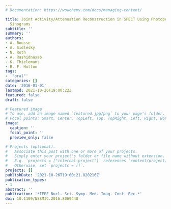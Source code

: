 ```yaml
---
# Documentation: https://wowchemy.com/docs/managing-content/

title: Joint Activity/Attenuation Reconstruction in SPECT Using Photopeak and Scatter
  Sinograms
subtitle: ''
summary: ''
authors:
- A. Bousse
- A. Sidlesky
- N. Roth
- A. Rashidnasab
- K. Thielemans
- B. F. Hutton
tags:
- '"oral"'
categories: []
date: '2016-01-01'
lastmod: 2021-10-26T19:00:22Z
featured: false
draft: false

# Featured image
# To use, add an image named `featured.jpg/png` to your page's folder.
# Focal points: Smart, Center, TopLeft, Top, TopRight, Left, Right, BottomLeft, Bottom, BottomRight.
image:
  caption: ''
  focal_point: ''
  preview_only: false

# Projects (optional).
#   Associate this post with one or more of your projects.
#   Simply enter your project's folder or file name without extension.
#   E.g. `projects = ["internal-project"]` references `content/project/deep-learning/index.md`.
#   Otherwise, set `projects = []`.
projects: []
publishDate: '2021-10-26T19:00:21.820216Z'
publication_types:
- 1
abstract: ''
publication: '*IEEE Nucl. Sci. Symp. Med. Imag. Conf. Rec.*'
doi: 10.1109/NSSMIC.2016.8069448
---
```

